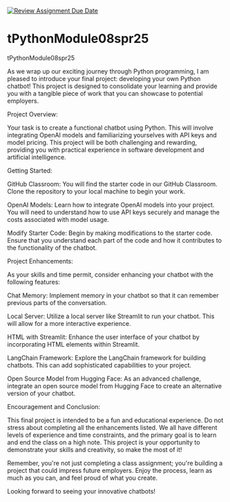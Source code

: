 [![Review Assignment Due Date](https://classroom.github.com/assets/deadline-readme-button-22041afd0340ce965d47ae6ef1cefeee28c7c493a6346c4f15d667ab976d596c.svg)](https://classroom.github.com/a/gv7mW779)
# tPythonModule08spr25
tPythonModule08spr25

As we wrap up our exciting journey through Python programming, I am pleased to introduce your final project: developing your own Python chatbot! This project is designed to consolidate your learning and provide you with a tangible piece of work that you can showcase to potential employers.

Project Overview:

Your task is to create a functional chatbot using Python. This will involve integrating OpenAI models and familiarizing yourselves with API keys and model pricing. This project will be both challenging and rewarding, providing you with practical experience in software development and artificial intelligence.

Getting Started:

GitHub Classroom: You will find the starter code in our GitHub Classroom. Clone the repository to your local machine to begin your work.

OpenAI Models: Learn how to integrate OpenAI models into your project. You will need to understand how to use API keys securely and manage the costs associated with model usage.

Modify Starter Code: Begin by making modifications to the starter code. Ensure that you understand each part of the code and how it contributes to the functionality of the chatbot.

Project Enhancements:

As your skills and time permit, consider enhancing your chatbot with the following features:

Chat Memory: Implement memory in your chatbot so that it can remember previous parts of the conversation.

Local Server: Utilize a local server like Streamlit to run your chatbot. This will allow for a more interactive experience.

HTML with Streamlit: Enhance the user interface of your chatbot by incorporating HTML elements within Streamlit.

LangChain Framework: Explore the LangChain framework for building chatbots. This can add sophisticated capabilities to your project.

Open Source Model from Hugging Face: As an advanced challenge, integrate an open source model from Hugging Face to create an alternative version of your chatbot.

Encouragement and Conclusion:

This final project is intended to be a fun and educational experience. Do not stress about completing all the enhancements listed. We all have different levels of experience and time constraints, and the primary goal is to learn and end the class on a high note. This project is your opportunity to demonstrate your skills and creativity, so make the most of it!

Remember, you're not just completing a class assignment; you're building a project that could impress future employers. Enjoy the process, learn as much as you can, and feel proud of what you create.

Looking forward to seeing your innovative chatbots!
